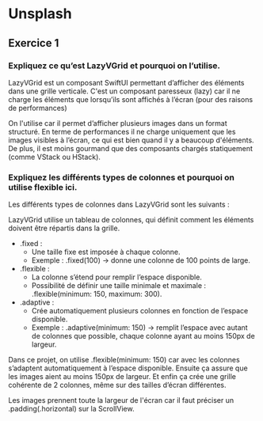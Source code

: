 # Unsplash

## Exercice 1

### Expliquez ce qu’est LazyVGrid et pourquoi on l’utilise.

LazyVGrid est un composant SwiftUI permettant d’afficher des éléments dans une grille verticale. C'est un composant paresseux (lazy) car il ne charge les éléments que lorsqu’ils sont affichés à l’écran (pour des raisons de performances)

On l'utilise car il permet d’afficher plusieurs images dans un format structuré. En terme de performances il ne charge uniquement que les images visibles à l’écran, ce qui est bien quand il y a beaucoup d'éléments. De plus, il est moins gourmand que des composants chargés statiquement (comme VStack ou HStack).

### Expliquez les différents types de colonnes et pourquoi on utilise flexible ici.

Les différents types de colonnes dans LazyVGrid sont les suivants :

LazyVGrid utilise un tableau de colonnes, qui définit comment les éléments doivent être répartis dans la grille.
- .fixed : 
    - Une taille fixe est imposée à chaque colonne.
    - Exemple : .fixed(100) -> donne une colonne de 100 points de large.
- .flexible :
     - La colonne s’étend pour remplir l’espace disponible.
    - Possibilité de définir une taille minimale et maximale : .flexible(minimum: 150, maximum: 300).
- .adaptive :
    - Crée automatiquement plusieurs colonnes en fonction de l’espace disponible.
    - Exemple : .adaptive(minimum: 150) -> remplit l’espace avec autant de colonnes que possible, chaque colonne ayant au moins 150px de largeur.

Dans ce projet, on utilise .flexible(minimum: 150) car avec les colonnes s’adaptent automatiquement à l’espace disponible. Ensuite ça assure que les images aient au moins 150px de largeur. Et enfin ça crée une grille cohérente de 2 colonnes, même sur des tailles d’écran différentes.

Les images prennent toute la largeur de l'écran car il faut préciser un .padding(.horizontal) sur la ScrollView.

